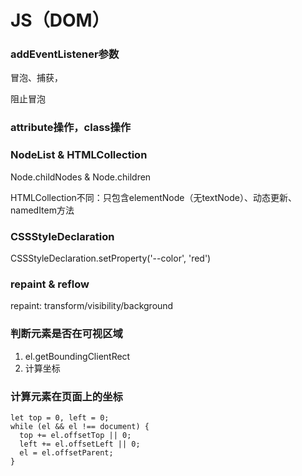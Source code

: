 
# JS（DOM）

### addEventListener参数

冒泡、捕获，

阻止冒泡

### attribute操作，class操作


### NodeList & HTMLCollection

Node.childNodes & Node.children

HTMLCollection不同：只包含elementNode（无textNode）、动态更新、namedItem方法

### CSSStyleDeclaration

CSSStyleDeclaration.setProperty('--color', 'red')

### repaint & reflow

repaint: transform/visibility/background

### 判断元素是否在可视区域

1. el.getBoundingClientRect
2. 计算坐标

### 计算元素在页面上的坐标

    let top = 0, left = 0;
    while (el && el !== document) {
      top += el.offsetTop || 0;
      left += el.offsetLeft || 0;
      el = el.offsetParent;
    }
    
